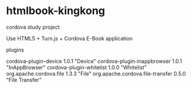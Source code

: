 # htmlbook-kingkong

cordova study project


Use HTML5 + Turn.js + Cordova
E-Book application

plugins

cordova-plugin-device 1.0.1 "Device"
cordova-plugin-inappbrowser 1.0.1 "InAppBrowser"
cordova-plugin-whitelist 1.0.0 "Whitelist"
org.apache.cordova.file 1.3.3 "File"
org.apache.cordova.file-transfer 0.5.0 "File Transfer"
